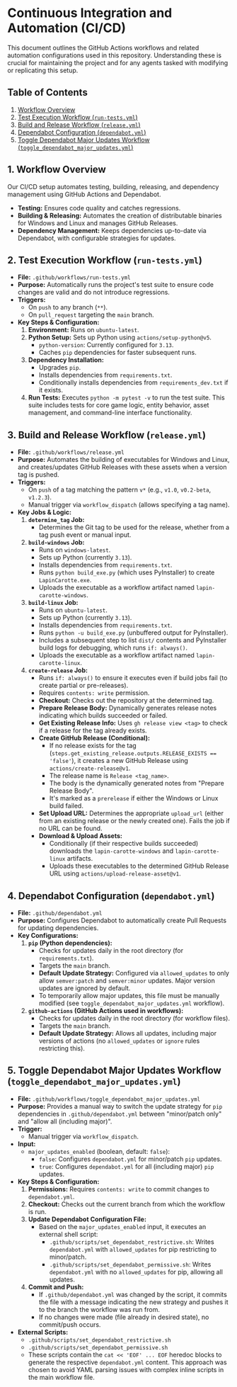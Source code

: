 # Continuous Integration and Automation (CI/CD)

This document outlines the GitHub Actions workflows and related automation configurations used in this repository. Understanding these is crucial for maintaining the project and for any agents tasked with modifying or replicating this setup.

## Table of Contents

1.  [Workflow Overview](#workflow-overview)
2.  [Test Execution Workflow (`run-tests.yml`)](#test-execution-workflow-run-testsyml)
3.  [Build and Release Workflow (`release.yml`)](#build-and-release-workflow-releaseyml)
4.  [Dependabot Configuration (`dependabot.yml`)](#dependabot-configuration-dependabotyml)
5.  [Toggle Dependabot Major Updates Workflow (`toggle_dependabot_major_updates.yml`)](#toggle-dependabot-major-updates-workflow-toggle_dependabot_major_updatesyml)

## 1. Workflow Overview

Our CI/CD setup automates testing, building, releasing, and dependency management using GitHub Actions and Dependabot.

-   **Testing:** Ensures code quality and catches regressions.
-   **Building & Releasing:** Automates the creation of distributable binaries for Windows and Linux and manages GitHub Releases.
-   **Dependency Management:** Keeps dependencies up-to-date via Dependabot, with configurable strategies for updates.

## 2. Test Execution Workflow (`run-tests.yml`)

-   **File:** `.github/workflows/run-tests.yml`
-   **Purpose:** Automatically runs the project's test suite to ensure code changes are valid and do not introduce regressions.
-   **Triggers:**
    -   On `push` to any branch (`**`).
    -   On `pull_request` targeting the `main` branch.
-   **Key Steps & Configuration:**
    1.  **Environment:** Runs on `ubuntu-latest`.
    2.  **Python Setup:** Sets up Python using `actions/setup-python@v5`.
        -   `python-version`: Currently configured for `3.13`.
        -   Caches `pip` dependencies for faster subsequent runs.
    3.  **Dependency Installation:**
        -   Upgrades `pip`.
        -   Installs dependencies from `requirements.txt`.
        -   Conditionally installs dependencies from `requirements_dev.txt` if it exists.
    4.  **Run Tests:** Executes `python -m pytest -v` to run the test suite. This suite includes tests for core game logic, entity behavior, asset management, and command-line interface functionality.

## 3. Build and Release Workflow (`release.yml`)

-   **File:** `.github/workflows/release.yml`
-   **Purpose:** Automates the building of executables for Windows and Linux, and creates/updates GitHub Releases with these assets when a version tag is pushed.
-   **Triggers:**
    -   On `push` of a tag matching the pattern `v*` (e.g., `v1.0`, `v0.2-beta`, `v1.2.3`).
    -   Manual trigger via `workflow_dispatch` (allows specifying a tag name).
-   **Key Jobs & Logic:**
    1.  **`determine_tag` Job:**
        -   Determines the Git tag to be used for the release, whether from a tag push event or manual input.
    2.  **`build-windows` Job:**
        -   Runs on `windows-latest`.
        -   Sets up Python (currently `3.13`).
        -   Installs dependencies from `requirements.txt`.
        -   Runs `python build_exe.py` (which uses PyInstaller) to create `LapinCarotte.exe`.
        -   Uploads the executable as a workflow artifact named `lapin-carotte-windows`.
    3.  **`build-linux` Job:**
        -   Runs on `ubuntu-latest`.
        -   Sets up Python (currently `3.13`).
        -   Installs dependencies from `requirements.txt`.
        -   Runs `python -u build_exe.py` (unbuffered output for PyInstaller).
        -   Includes a subsequent step to list `dist/` contents and PyInstaller build logs for debugging, which runs `if: always()`.
        -   Uploads the executable as a workflow artifact named `lapin-carotte-linux`.
    4.  **`create-release` Job:**
        -   Runs `if: always()` to ensure it executes even if build jobs fail (to create partial or pre-releases).
        -   Requires `contents: write` permission.
        -   **Checkout:** Checks out the repository at the determined tag.
        -   **Prepare Release Body:** Dynamically generates release notes indicating which builds succeeded or failed.
        -   **Get Existing Release Info:** Uses `gh release view <tag>` to check if a release for the tag already exists.
        -   **Create GitHub Release (Conditional):**
            -   If no release exists for the tag (`steps.get_existing_release.outputs.RELEASE_EXISTS == 'false'`), it creates a new GitHub Release using `actions/create-release@v1`.
            -   The release name is `Release <tag_name>`.
            -   The body is the dynamically generated notes from "Prepare Release Body".
            -   It's marked as a `prerelease` if either the Windows or Linux build failed.
        -   **Set Upload URL:** Determines the appropriate `upload_url` (either from an existing release or the newly created one). Fails the job if no URL can be found.
        -   **Download & Upload Assets:**
            -   Conditionally (if their respective builds succeeded) downloads the `lapin-carotte-windows` and `lapin-carotte-linux` artifacts.
            -   Uploads these executables to the determined GitHub Release URL using `actions/upload-release-asset@v1`.

## 4. Dependabot Configuration (`dependabot.yml`)

-   **File:** `.github/dependabot.yml`
-   **Purpose:** Configures Dependabot to automatically create Pull Requests for updating dependencies.
-   **Key Configurations:**
    1.  **`pip` (Python dependencies):**
        -   Checks for updates daily in the root directory (for `requirements.txt`).
        -   Targets the `main` branch.
        -   **Default Update Strategy:** Configured via `allowed_updates` to only allow `semver:patch` and `semver:minor` updates. Major version updates are ignored by default.
        -   To temporarily allow major updates, this file must be manually modified (see `toggle_dependabot_major_updates.yml` workflow).
    2.  **`github-actions` (GitHub Actions used in workflows):**
        -   Checks for updates daily in the root directory (for workflow files).
        -   Targets the `main` branch.
        -   **Default Update Strategy:** Allows all updates, including major versions of actions (no `allowed_updates` or `ignore` rules restricting this).

## 5. Toggle Dependabot Major Updates Workflow (`toggle_dependabot_major_updates.yml`)

-   **File:** `.github/workflows/toggle_dependabot_major_updates.yml`
-   **Purpose:** Provides a manual way to switch the update strategy for `pip` dependencies in `.github/dependabot.yml` between "minor/patch only" and "allow all (including major)".
-   **Trigger:**
    -   Manual trigger via `workflow_dispatch`.
-   **Input:**
    -   `major_updates_enabled` (boolean, default: `false`):
        -   `false`: Configures `dependabot.yml` for minor/patch `pip` updates.
        -   `true`: Configures `dependabot.yml` for all (including major) `pip` updates.
-   **Key Steps & Configuration:**
    1.  **Permissions:** Requires `contents: write` to commit changes to `dependabot.yml`.
    2.  **Checkout:** Checks out the current branch from which the workflow is run.
    3.  **Update Dependabot Configuration File:**
        -   Based on the `major_updates_enabled` input, it executes an external shell script:
            -   `.github/scripts/set_dependabot_restrictive.sh`: Writes `dependabot.yml` with `allowed_updates` for pip restricting to minor/patch.
            -   `.github/scripts/set_dependabot_permissive.sh`: Writes `dependabot.yml` with no `allowed_updates` for pip, allowing all updates.
    4.  **Commit and Push:**
        -   If `.github/dependabot.yml` was changed by the script, it commits the file with a message indicating the new strategy and pushes it to the branch the workflow was run from.
        -   If no changes were made (file already in desired state), no commit/push occurs.
-   **External Scripts:**
    -   `.github/scripts/set_dependabot_restrictive.sh`
    -   `.github/scripts/set_dependabot_permissive.sh`
    -   These scripts contain the `cat << 'EOF' ... EOF` heredoc blocks to generate the respective `dependabot.yml` content. This approach was chosen to avoid YAML parsing issues with complex inline scripts in the main workflow file.
